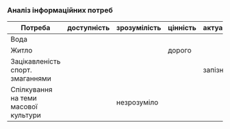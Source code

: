 ### Аналіз інформаційних потреб

| Потреба                                | доступність | зрозумілість | цінність | актуальність |
|----------------------------------------|---          |---           |---       |---           |
| Вода                                   |             |              |          |              |
| Житло                                  |             |              | дорого   |              |
| Зацікавленість спорт. змаганнями       |             |              |          |запізно       |
| Cпілкування на теми масової культури   |             | незрозуміло  |          |              |
